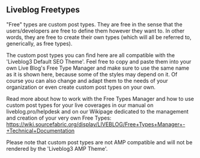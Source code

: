 ## Liveblog Freetypes
"Free" types are custom post types. They are free in the sense that the users/developers are free to define them however they want to. In other words, they are free to create their own types (which will all be referred to, generically, as free types).

The custom post types you can find here are all compatible with the 'Liveblog3 Default SEO Theme'. Feel free to copy and paste them into your own Live Blog's Free Type Manager and make sure to use the same name as it is shown here, because some of the styles may depend on it. Of course you can also change and adapt them to the needs of your organization or even create custom post types on your own. 

Read more about how to work with the Free Types Manager and how to use custom post types for your live coverages in our manual on liveblog.pro/helpdesk and on our Wikipage dedicated to the management and creation of your very own Free Types: https://wiki.sourcefabric.org/display/LIVEBLOG/Free+Types+Manager+-+Technical+Documentation

Please note that custom post types are not AMP compatible and will not be rendered by the 'Liveblog3 AMP Theme'. 
